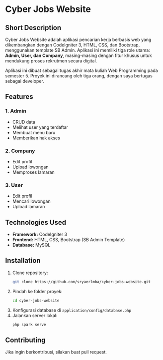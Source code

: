 # Cyber Jobs Website

## Short Description
Cyber Jobs Website adalah aplikasi pencarian kerja berbasis web yang dikembangkan dengan CodeIgniter 3, HTML, CSS, dan Bootstrap, menggunakan template SB Admin. Aplikasi ini memiliki tiga role utama: **Admin, User, dan Company**, masing-masing dengan fitur khusus untuk mendukung proses rekrutmen secara digital.

Aplikasi ini dibuat sebagai tugas akhir mata kuliah Web Programming pada semester 5. Proyek ini dirancang oleh tiga orang, dengan saya bertugas sebagai developer.

## Features
### 1. Admin
- CRUD data
- Melihat user yang terdaftar
- Membuat menu baru
- Memberikan hak akses

### 2. Company
- Edit profil
- Upload lowongan
- Memproses lamaran

### 3. User
- Edit profil
- Mencari lowongan
- Upload lamaran

## Technologies Used
- **Framework:** CodeIgniter 3
- **Frontend:** HTML, CSS, Bootstrap (SB Admin Template)
- **Database:** MySQL

## Installation
1. Clone repository:
   ```bash
   git clone https://github.com/sryaerlmba/cyber-jobs-website.git
   ```
2. Pindah ke folder proyek:
   ```bash
   cd cyber-jobs-website
   ```
3. Konfigurasi database di `application/config/database.php`
4. Jalankan server lokal:
   ```bash
   php spark serve
   ```

## Contributing
Jika ingin berkontribusi, silakan buat pull request.
